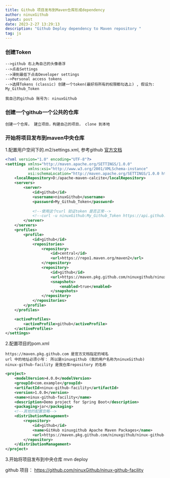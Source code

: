 ```yaml
---
title: Github 项目发布到Maven仓库形成dependency
author: ninuxGithub
layout: post
date: 2023-2-27 13:29:13
description: "Github Deploy dependency to Maven repository "
tag: js
---
```


### 创建Token
    -->github 右上角自己的头像悬浮
    -->点击Settings
    -->滑到最低下点击Developer settings
    -->Personal access tokens
    -->选择Tokens (classic) 创建一个token(最好将所有的权限都勾选上) , 假设为: My_Github_Token
    
    我自己的github 账号为: ninuxGithub
    


### 创建一个github一个公共的仓库
    创建一个仓库， 建立项目，构建自己的项目， clone 到本地

### 开始将项目发布到maven中央仓库
1.配置用户空间下的.m2/settings.xml, 
参考github [官方文档](https://docs.github.com/en/packages/working-with-a-github-packages-registry/working-with-the-apache-maven-registry)


```xml
<?xml version="1.0" encoding="UTF-8"?>
<settings xmlns="http://maven.apache.org/SETTINGS/1.0.0"
          xmlns:xsi="http://www.w3.org/2001/XMLSchema-instance"
          xsi:schemaLocation="http://maven.apache.org/SETTINGS/1.0.0 http://maven.apache.org/xsd/settings-1.0.0.xsd">
    <localRepository>D:/apache-maven-calcite</localRepository>
    <servers>
        <server>
            <id>github</id>
            <username>ninuxGithub</username>
            <password>My_Github_Token</password>
            
            <!--使用这个curl 验证token 是否正常-->
            <!--curl -u ninuxGithub:My_Github_Token https://api.github.com/user-->
        </server>
    </servers>
    <profiles>
        <profile>
            <id>github</id>
            <repositories>
                <repository>
                    <id>central</id>
                    <url>https://repo1.maven.org/maven2</url>
                </repository>
                <repository>
                    <id>github</id>
                    <url>https://maven.pkg.github.com/ninuxgithub/ninux-github-facility</url>
                    <snapshots>
                        <enabled>true</enabled>
                    </snapshots>
                </repository>
            </repositories>
        </profile>
    </profiles>

    <activeProfiles>
        <activeProfile>github</activeProfile>
    </activeProfiles>
</settings>

```


2.配置项目的pom.xml
    
    https://maven.pkg.github.com 是官方文档指定的域名
    url 中的地址必须小写： 所以是ninuxgithub (我的用户名称为ninuxGithub)
    ninux-github-facility 是我仓库repository 的名称


```xml
<project>
    <modelVersion>4.0.0</modelVersion>
    <groupId>com.example</groupId>
    <artifactId>ninux-github-facility</artifactId>
    <version>1.0.0</version>
    <name>ninux-github-facility</name>
    <description>Demo project for Spring Boot</description>
    <packaging>jar</packaging>
    <!--其他的配置忽略-->
    <distributionManagement>
        <repository>
            <id>github</id>
            <name>GitHub ninuxgithub Apache Maven Packages</name>
            <url>https://maven.pkg.github.com/ninuxgithub/ninux-github-facility</url>
        </repository>
    </distributionManagement>
</project>
```


3.开始将项目发布到中央仓库
mvn deploy 

github 项目： https://github.com/ninuxGithub/ninux-github-facility


    




    

    

    

 
    
    
    